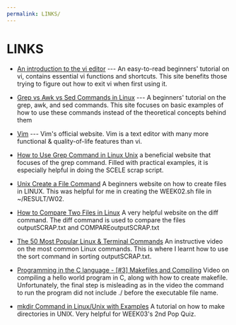 ```yaml
---
permalink: LINKS/
---
```


# LINKS

* [An introduction to the vi editor](https://www.redhat.com/sysadmin/introduction-vi-editor#:~:text=In%20Vi%2C%20write%20means%20save,any%20changes%20and%20exits%20Vi.) --- 
An easy-to-read beginners' tutorial on vi, contains essential vi functions and shortcuts.
This site benefits those trying to figure out how to exit vi when first using it.


* [Grep vs Awk vs Sed Commands in Linux](https://techviewleo.com/awk-vs-grep-vs-sed-commands-in-linux/) --- 
A beginners' tutorial on the grep, awk, and sed commands.
This site focuses on basic examples of how to use these commands instead of the theoretical concepts behind them


* [Vim](https://www.vim.org/) --- 
Vim's official website. Vim is a text editor with many more functional & quality-of-life features than vi.

* [How to Use Grep Command in Linux Unix](https://www.cyberciti.biz/faq/howto-use-grep-command-in-linux-unix/#Saving_grep_output_to_a_file
) a beneficial website that focuses of the grep command. Filled with practical examples, it is especially helpful in doing the SCELE scrap script.

* [Unix Create a File Command](https://www.cyberciti.biz/faq/unix-create-file-from-terminal-window-shell-prompt/) A beginners website on how to create files in LINUX. This was helpful for me in creating the WEEK02.sh file in ~/RESULT/W02.

* [How to Compare Two Files in Linux](https://linuxhint.com/compare-two-files-linux/) A very helpful website on the diff command. The diff command is used to compare the files outputSCRAP.txt and COMPAREoutputSCRAP.txt

* [The 50 Most Popular Linux & Terminal Commands](https://www.youtube.com/watch?v=ZtqBQ68cfJc) An instructive video on the most common Linux commands. This is where I learnt how to use the sort command in sorting outputSCRAP.txt.

* [Programming in the C language - [#3] Makefiles and Compiling](https://www.youtube.com/watch?v=zfuOcvYrhOs) Video on compiling a hello world program in C, along with how to create makefile. Unfortunately, the final step is misleading as in the video the command to run the program did not include ./ before the executable file name.

* [mkdir Command in Linux/Unix with Examples](https://www.javatpoint.com/linux-mkdir#:~:text=Just%20type%20%22mkdir%20%3Cdir%20name,to%20create%20a%20new%20directory.) A tutorial on how to make directories in UNIX. Very helpful for WEEK03's 2nd Pop Quiz.
